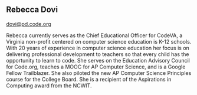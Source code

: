 ## Rebecca Dovi
[dovi@pd.code.org](mailto:dovi@pd.code.org)

Rebecca currently serves as the Chief Educational Officer for CodeVA, a Virginia non-profit centered on computer science education is K-12 schools. With 20 years of experience in computer science education her focus is on delivering professional development to teachers so that every child has the opportunity to learn to code. She serves on the Education Advisory Council for Code.org, teaches a MOOC for AP Computer Science, and is a Google Fellow Trailblazer. She also piloted the new AP Computer Science Principles course for the College Board. She is a recipient of the Aspirations in Computing award from the NCWIT.